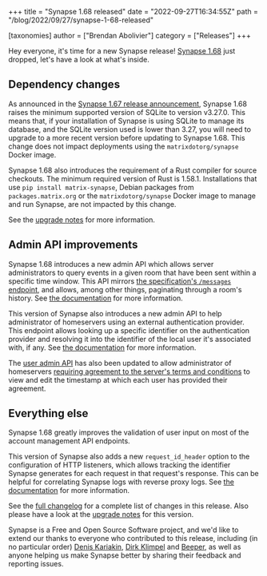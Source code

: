 +++
title = "Synapse 1.68 released"
date = "2022-09-27T16:34:55Z"
path = "/blog/2022/09/27/synapse-1-68-released"

[taxonomies]
author = ["Brendan Abolivier"]
category = ["Releases"]
+++

Hey everyone, it's time for a new Synapse release! [Synapse
1.68](https://github.com/matrix-org/synapse/releases/tag/v1.68.0) just dropped,
let's have a look at what's inside.

<!-- more -->

## Dependency changes

As announced in the [Synapse 1.67 release
announcement](https://matrix.org/blog/2022/09/14/synapse-1-67-released), Synapse
1.68 raises the minimum supported version of SQLite to version v3.27.0. This
means that, if your installation of Synapse is using SQLite to manage its
database, and the SQLite version used is lower than 3.27, you will need to
upgrade to a more recent version before updating to Synapse 1.68. This change does not impact deployments using the `matrixdotorg/synapse` Docker image.

Synapse 1.68 also introduces the requirement of a Rust compiler for source
checkouts. The minimum required version of Rust is 1.58.1. Installations that
use `pip install matrix-synapse`, Debian packages from `packages.matrix.org` or
the `matrixdotorg/synapse` Docker image to manage and run Synapse, are not
impacted by this change.

See the [upgrade
notes](https://matrix-org.github.io/synapse/v1.68/upgrade#upgrading-to-v1680) for more information.

## Admin API improvements

Synapse 1.68 introduces a new admin API which allows server administrators to
query events in a given room that have been sent within a specific time window.
This API mirrors [the specification's `/messages`
endpoint](https://spec.matrix.org/v1.3/client-server-api/#get_matrixclientv3roomsroomidmessages),
and allows, among other things, paginating through a room's history. See [the
documentation](https://matrix-org.github.io/synapse/v1.68/admin_api/rooms.html#room-messages-api) for more information.

This version of Synapse also introduces a new admin API to help administrator of
homeservers using an external authentication provider. This endpoint allows
looking up a specific identifier on the authentication provider and resolving it
into the identifier of the local user it's associated with, if any. See [the
documentation](https://matrix-org.github.io/synapse/v1.68/admin_api/user_admin_api.html#find-a-user-based-on-their-id-in-an-auth-provider) for more information.

The [user admin
API](https://matrix-org.github.io/synapse/v1.68/admin_api/user_admin_api.html#user-admin-api)
has also been updated to allow administrator of homeservers [requiring agreement
to the server's terms and
conditions](https://matrix-org.github.io/synapse/latest/consent_tracking.html)
to view and edit the timestamp at which each user has provided their agreement.

## Everything else

Synapse 1.68 greatly improves the validation of user input on most of the
account management API endpoints.

This version of Synapse also adds a new `request_id_header` option to the
configuration of HTTP listeners, which allows tracking the identifier Synapse
generates for each request in that request's response. This can be helpful for
correlating Synapse logs with reverse proxy logs. See [the
documentation](https://matrix-org.github.io/synapse/v1.68/usage/configuration/config_documentation.html#listeners) for more information.

See the [full
changelog](https://github.com/matrix-org/synapse/releases/tag/v1.68.0) for a
complete list of changes in this release. Also please have a look at the
[upgrade
notes](https://matrix-org.github.io/synapse/v1.68/upgrade#upgrading-to-v1680)
for this version.

Synapse is a Free and Open Source Software project, and we'd like to extend our
thanks to everyone who contributed to this release, including (in no particular
order) [Denis Kariakin](https://github.com/dakariakin), [Dirk
Klimpel](https://github.com/dklimpel) and [Beeper](https://www.beeper.com/), as
well as anyone helping us make Synapse better by sharing their feedback and
reporting issues.
